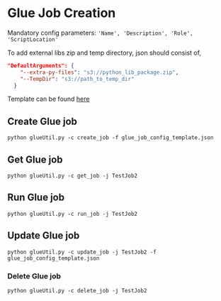 # Glue Job Creation


Mandatory config parameters: `'Name', 'Description', 'Role', 'ScriptLocation'`

To add external libs zip and temp directory, json should consist of,

```json
"DefaultArguments": {
    "--extra-py-files": "s3://python_lib_package.zip",
    "--TempDir": "s3://path_to_temp_dir"
  }
```

Template can be found [here](glue_job_config_template.json)

## Create Glue job

```shell script
python glueUtil.py -c create_job -f glue_job_config_template.json
```

## Get Glue job

```shell script
python glueUtil.py -c get_job -j TestJob2
```

## Run Glue job

```shell script
python glueUtil.py -c run_job -j TestJob2
```

## Update Glue job

```shell script
python glueUtil.py -c update_job -j TestJob2 -f glue_job_config_template.json
```

### Delete Glue job

```shell script
python glueUtil.py -c delete_job -j TestJob2
```
